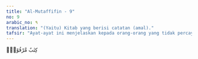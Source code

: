 ```yaml
---
title: "Al-Mutaffifin - 9"
no: 9
arabic_no: ٩
translation: "(Yaitu) Kitab yang berisi catatan (amal)."
tafsir: "Ayat-ayat ini menjelaskan kepada orang-orang yang tidak percaya terhadap hari kebangkitan bahwa perbuatan mereka harus dipertanggungjawabkan. Mereka tidak bisa menghindari hukuman Allah karena masing-masing manusia diawasi oleh malaikat yang mencatat semua perbuatannya . \n\nBuku catatan orang-orang yang durhaka kepada Allah akan disimpan di Sijjin, yaitu kitab yang tertulis. Di dalamnya tercatat kejahatan dan kecurangan manusia. Catatan-catatan inilah yang akan dijadikan takaran untuk menghisab mereka."
---
```

كِتٰبٌ مَّرْقُوْمٌۗ